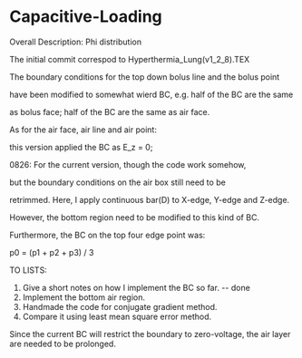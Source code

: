 # Capacitive-Loading

Overall Description: Phi distribution

The initial commit correspod to Hyperthermia_Lung(v1_2_8).TEX

The boundary conditions for the top down bolus line and the bolus point 

have been modified to somewhat wierd BC, e.g. half of the BC are the same 

as bolus face; half of the BC are the same as air face.

As for the air face, air line and air point: 

this version applied the BC as E_z = 0;

0826: For the current version, though the code work somehow, 

but the boundary conditions on the air box still need to be 

retrimmed. Here, I apply continuous bar(D) to X-edge, Y-edge and Z-edge.

However, the bottom region need to be modified to this kind of BC.

Furthermore, the BC on the top four edge point was: 

p0 = (p1 + p2 + p3) / 3

TO LISTS:
1. Give a short notes on how I implement the BC so far. -- done
2. Implement the bottom air region.
3. Handmade the code for conjugate gradient method.
4. Compare it using least mean square error method.

Since the current BC will restrict the boundary to zero-voltage, 
the air layer are needed to be prolonged.

